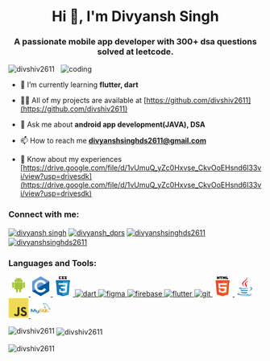 <h1 align="center">Hi 👋, I'm Divyansh Singh</h1>
<h3 align="center">A passionate mobile app developer with 300+ dsa questions solved at leetcode.</h3>
<img align="right" alt="coding" width="400" src="https://user-images.githubusercontent.com/55389276/140866485-8fb1c876-9a8f-4d6a-98dc-08c4981eaf70.gif">
<p align="left"> <img src="https://komarev.com/ghpvc/?username=divshiv2611&label=Profile%20views&color=0e75b6&style=flat" alt="divshiv2611" /> </p>

- 🌱 I’m currently learning **flutter, dart**

- 👨‍💻 All of my projects are available at [https://github.com/divshiv2611](https://github.com/divshiv2611)

- 💬 Ask me about **android app development(JAVA), DSA**

- 📫 How to reach me **divyanshsinghds2611@gmail.com**

- 📄 Know about my experiences [https://drive.google.com/file/d/1vUmuQ_yZc0Hxvse_CkvOoEHsnd6I33vi/view?usp=drivesdk](https://drive.google.com/file/d/1vUmuQ_yZc0Hxvse_CkvOoEHsnd6I33vi/view?usp=drivesdk)

<h3 align="left">Connect with me:</h3>
<p align="left">
<a href="https://linkedin.com/in/divyansh singh" target="blank"><img align="center" src="https://raw.githubusercontent.com/rahuldkjain/github-profile-readme-generator/master/src/images/icons/Social/linked-in-alt.svg" alt="divyansh singh" height="30" width="40" /></a>
<a href="https://instagram.com/divyansh_dprs" target="blank"><img align="center" src="https://raw.githubusercontent.com/rahuldkjain/github-profile-readme-generator/master/src/images/icons/Social/instagram.svg" alt="divyansh_dprs" height="30" width="40" /></a>
<a href="https://www.leetcode.com/divyanshsinghds2611" target="blank"><img align="center" src="https://raw.githubusercontent.com/rahuldkjain/github-profile-readme-generator/master/src/images/icons/Social/leet-code.svg" alt="divyanshsinghds2611" height="30" width="40" /></a>
<a href="https://auth.geeksforgeeks.org/user/divyanshsinghds2611" target="blank"><img align="center" src="https://raw.githubusercontent.com/rahuldkjain/github-profile-readme-generator/master/src/images/icons/Social/geeks-for-geeks.svg" alt="divyanshsinghds2611" height="30" width="40" /></a>
</p>

<h3 align="left">Languages and Tools:</h3>
<p align="left"> <a href="https://developer.android.com" target="_blank" rel="noreferrer"> <img src="https://raw.githubusercontent.com/devicons/devicon/master/icons/android/android-original-wordmark.svg" alt="android" width="40" height="40"/> </a> <a href="https://www.cprogramming.com/" target="_blank" rel="noreferrer"> <img src="https://raw.githubusercontent.com/devicons/devicon/master/icons/c/c-original.svg" alt="c" width="40" height="40"/> </a> <a href="https://www.w3schools.com/css/" target="_blank" rel="noreferrer"> <img src="https://raw.githubusercontent.com/devicons/devicon/master/icons/css3/css3-original-wordmark.svg" alt="css3" width="40" height="40"/> </a> <a href="https://dart.dev" target="_blank" rel="noreferrer"> <img src="https://www.vectorlogo.zone/logos/dartlang/dartlang-icon.svg" alt="dart" width="40" height="40"/> </a> <a href="https://www.figma.com/" target="_blank" rel="noreferrer"> <img src="https://www.vectorlogo.zone/logos/figma/figma-icon.svg" alt="figma" width="40" height="40"/> </a> <a href="https://firebase.google.com/" target="_blank" rel="noreferrer"> <img src="https://www.vectorlogo.zone/logos/firebase/firebase-icon.svg" alt="firebase" width="40" height="40"/> </a> <a href="https://flutter.dev" target="_blank" rel="noreferrer"> <img src="https://www.vectorlogo.zone/logos/flutterio/flutterio-icon.svg" alt="flutter" width="40" height="40"/> </a> <a href="https://git-scm.com/" target="_blank" rel="noreferrer"> <img src="https://www.vectorlogo.zone/logos/git-scm/git-scm-icon.svg" alt="git" width="40" height="40"/> </a> <a href="https://www.w3.org/html/" target="_blank" rel="noreferrer"> <img src="https://raw.githubusercontent.com/devicons/devicon/master/icons/html5/html5-original-wordmark.svg" alt="html5" width="40" height="40"/> </a> <a href="https://www.java.com" target="_blank" rel="noreferrer"> <img src="https://raw.githubusercontent.com/devicons/devicon/master/icons/java/java-original.svg" alt="java" width="40" height="40"/> </a> <a href="https://developer.mozilla.org/en-US/docs/Web/JavaScript" target="_blank" rel="noreferrer"> <img src="https://raw.githubusercontent.com/devicons/devicon/master/icons/javascript/javascript-original.svg" alt="javascript" width="40" height="40"/> </a> <a href="https://www.mysql.com/" target="_blank" rel="noreferrer"> <img src="https://raw.githubusercontent.com/devicons/devicon/master/icons/mysql/mysql-original-wordmark.svg" alt="mysql" width="40" height="40"/> </a> </p>

<p><img align="left" src="https://github-readme-stats.vercel.app/api/top-langs?username=divshiv2611&show_icons=true&locale=en&layout=compact" alt="divshiv2611" /></p>

<p>&nbsp;<img align="center" src="https://github-readme-stats.vercel.app/api?username=divshiv2611&show_icons=true&locale=en" alt="divshiv2611" /></p>

<p><img align="center" src="https://github-readme-streak-stats.herokuapp.com/?user=divshiv2611&" alt="divshiv2611" /></p>

